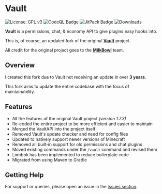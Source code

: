 # Vault

[![License: GPL v3](https://img.shields.io/badge/License-GPLv3-blue.svg)](https://www.gnu.org/licenses/gpl-3.0)
[![CodeQL Badge](https://github.com/Foulest/Vault/actions/workflows/codeql.yml/badge.svg)](https://github.com/Foulest/Vault/actions/workflows/codeql.yml)
[![JitPack Badge](https://jitpack.io/v/Foulest/Vault.svg)](https://jitpack.io/#Foulest/Vault)
[![Downloads](https://img.shields.io/github/downloads/Foulest/Vault/total.svg)](https://github.com/Foulest/Vault/releases)

**Vault** is a permissions, chat, & economy API to give plugins easy hooks into.

This is, of course, an updated fork of the original **[Vault](https://github.com/milkbowl/Vault)** project.

All credit for the original project goes to the **[MilkBowl](https://github.com/MilkBowl)** team.

## Overview

I created this fork due to Vault not receiving an update in over **3 years**.

This fork aims to update the entire codebase with the focus of maintainability.

## Features

- All the features of the original Vault project *(version 1.7.3)*
- Re-coded the entire project to be more efficient and easier to maintain
- Merged the VaultAPI into the project itself
- Removed Vault's update checker and need for config files
- Updated to natively support newer versions of Minecraft
- Removed all built-in support for old permissions and chat plugins
- Moved existing commands under the `/vault` command and revised them
- Lombok has been implemented to reduce boilerplate code
- Migrated from using Maven to Gradle

## Getting Help

For support or queries, please open an issue in the [Issues section](https://github.com/Foulest/Vault/issues).
